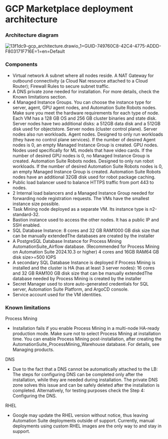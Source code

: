 ﻿# GCP Marketplace deployment architecture


### Architecture diagram

![13f1dc9-gcp_architecture.drawio_1=GUID-749760C8-42C4-4775-ADDD-F803171F716E=1=en=Default](/images/13f1dc9-gcp_architecture.drawio_1=GUID-749760C8-42C4-4775-ADDD-F803171F716E=1=en=Default.png)


### Components

* Virtual network A subnet where all nodes reside. A NAT Gateway for outbound connectivity (a Cloud Nat resource attached to a Cloud Router); Firewall Rules to secure subnet traffic.
* A DNS private zone needed for installation. For more details, check the Known limitations section.
* 4 Managed Instance Groups. You can choose the instance type for server, agent, GPU agent nodes, and Automation Suite Robots nodes. Make sure you meet the hardware requirements for each type of node. Each VM has a 128 GB OS and 256 GB cluster binaries and state disk. Server nodes have two additional disks: a 512GB data disk and a 512GB disk used for objectstore. Server nodes (cluster control plane). Server nodes also run workloads. Agent nodes. Designed to only run workloads (they have no control plane services). If the number of desired Agent nodes is 0, an empty Managed Instance Group is created. GPU nodes. Nodes used specifically for ML models that have video cards. If the number of desired GPU nodes is 0, no Managed Instance Group is created. Automation Suite Robots nodes. Designed to only run robot workloads. If the number of desired Automation Suite Robots nodes is 0, an empty Managed Instance Group is created. Automation Suite Robots nodes have an additional 32GB disk used for robot package caching.
* Public load balancer used to balance HTTPS traffic from port 443 to nodes.
* 2 Internal load balancers and a Managed Instance Group needed for forwarding node registration requests. The VMs have the smallest instance size possible.
* Task Mining node deployed as a separate VM. Its instance type is n2-standard-32.
* Bastion instance used to access the other nodes. It has a public IP and SSH enabled.
* SQL Database Instance: 8 cores and 32 GB RAM1000 GB disk size that can be manually extendedThe databases are created by the installer
* A PostgreSQL Database Instance for Process Mining AutomationSuite_Airflow database. (Recommended for Process Mining on Automation Suite 2024.10.3 or higher) 4 cores and 16GB RAM64 GB disk size>=500 IOPS
* A secondary SQL Database Instance is deployed if Process Mining is installed and the cluster is HA (has at least 3 server nodes): 16 cores and 32 GB RAM100 GB disk size that can be manually extendedThe database needed by Process Mining is created by the installer
* Secret Manager used to store auto-generated credentials for SQL server, Automation Suite Platform, and ArgoCD console.
* Service account used for the VM identities.


### Known limitations

Process Mining

* Installation fails if you enable Process Mining in a multi-node HA-ready production mode. Make sure not to select Process Mining at installation time. You can enable Process Mining post-installation, after creating the AutomationSuite_ProcessMining_Warehouse database. For details, see Managing products.

DNS

* Due to the fact that a DNS cannot be automatically attached to the LB: The steps for configuring DNS can be completed only after the installation, while they are needed during installation. The private DNS zone solves this issue and can be safely deleted after the installation is completed. Alternatively, for testing purposes check the Step 4: Configuring the DNS.

RHEL

* Google may update the RHEL version without notice, thus leaving Automation Suite deployments outside of support. Currently, manual deployments using custom RHEL images are the only way to and stay in support.

